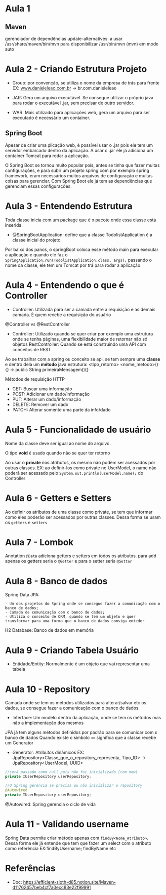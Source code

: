 # Aula 1

## Maven

gerenciador de dependências
update-alternatives: a usar /usr/share/maven/bin/mvn para disponibilizar /usr/bin/mvn (mvn) em modo auto

# Aula 2 - Criando Estrutura Projeto

- Group: por convenção, se utiliza o nome da empresa de trás para frente
  EX: www.danieleleao.com.br -> br.com.danieleleao

- JAR: Gera um arquivo executável. Se consegue utilizar o próprio java para rodar o executável .jar, sem precisar de outro servidor.
- WAR: Mais utilizado para aplicações web, gera um arquivo para ser executado é necessário um container.

## Spring Boot

Apesar de criar uma plicação web, é possível usar o .jar pois ele tem um servidor embarcado dentro da aplicação. A usar o .jar ele já adiciona um container Tomcat para rodar a aplicação.

O Spring Boot se tornou muito popular pois, antes se tinha que fazer muitas configurações, e para subir um projeto spring com por exemplo spring framework, eram necessários muitos arquivos de configuração e muitas coisas para gerenciar. Com Spring Boot ele já tem as dependências que gerenciam essas configurações.

# Aula 3 - Entendendo Estrutura

Toda classe inicia com um package que é o pacote onde essa classe está inserida.

- @SpringBootApplication: define que a classe TodolistApplication é a classe inicial do projeto.

Por baixo dos panos, o springBoot coloca esse método main para executar a aplicação e quando ele faz o `SpringApplication.run(TodolistApplication.class, args);` passando o nome da classe, ele tem um Tomcat por trá para rodar a aplicação

# Aula 4 - Entendendo o que é Controller

- Controller: Utilizada para ser a camada entre a requisição e as demais camada. É quem recebe a requisição do usuário

@Controller vs @RestController

- Controller: Utilizado quando se quer criar por exemplo uma estrutura onde se tenha páginas, uma flexibilidade maior de retornar não só objetos
  RestController: Quando se está construindo uma API com conceitos de REST

Ao se trabalhar com a spring ou conceito se api, se tem sempre uma **classe** e dentro dela um **método** java
estrutura: <modificador> <tipo_retorno> <nome_metodo>(<parametros>){} -> public String primeiraMensagem(){}

Métodos de requisição HTTP

- GET: Buscar uma informação
- POST: Adicionar um dado/informação
- PUT: Alterar um dado/informação
- DELETE: Remover um dado
- PATCH: Alterar somente uma parte da info/dado

# Aula 5 - Funcionalidade de usuário

Nome da classe deve ser igual ao nome do arquivo.

O tipo **void** é usado quando não se quer ter retorno

Ao usar o **private** nos atributos, os mesmo não podem ser acessados por outras classes.
EX: ao definir-los como private no UserModel, o name não poderá ser acessado pelo `System.out.println(userModel.name);` do Controller

# Aula 6 - Getters e Setters

Ao definir os atributos de uma classe como private, se tem que informar como eles poderão ser acessados por outras classes. Dessa forma se usam os `getters` e `setters`

# Aula 7 - Lombok

Anotation `@Data` adiciona getters e setters em todos os atributos.
para add apenas os getters seria o `@Getter` e para o setter seria `@Setter`

# Aula 8 - Banco de dados

Spring Data JPA:

    - Um dos projetos do Spring onde se consegue fazer a comunicação com o banco de dados;
    - Camada de comunicação com o banco de dados;
    - Utiliza o conceito de ORM, quando se tem um objeto e quer transformar para uma forma que o banco de dados consiga enteder

H2 Database: Banco de dados em memória

# Aula 9 - Criando Tabela Usuário

- Entidade/Entity: Normalmente é um objeto que vai representar uma tabela

# Aula 10 - Repository

Camada onde se tem os métodos utilizados para alterar/salvar etc os dados, se consegue fazer a comunicação com o banco de dados

- Interface: Um modelo dentro da aplicação, onde se tem os métodos mas não a implementação dos mesmos

JPA já tem alguns métodos definidos por padrão para se comunicar com o banco de dados
Quando existe o simbolo `<>` significa que a classe recebe um Generator

- Generator: Atributos dinâmicos
  EX: JpaRepository<Classe_que_o_repository_representa, Tipo_ID> -> JpaRepository<UserModel, UUID>

```java
//será passado como null pois não foi inicializado [com new]
private IUserRepository userRepository;
```

```java
//O Spring gerencia se precisa ou não inicializar o repository
@Autowired
private IUserRepository userRepository;
```

@Autowired: Spring gerencia o ciclo de vida

# Aula 11 - Validando username

Spring Data permite criar método apenas com `findBy<Nome_Atributo>`. Dessa forma ele já entende que tem que fazer um select com o atributo como referência
EX:findByUsername; findByName etc

# Referências

- Doc: https://efficient-sloth-d85.notion.site/Maven-d11762457beb4cf7a0ecc83e22f99991
